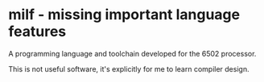 # milf - missing important language features

A programming language and toolchain developed for the 6502 processor. 

This is not useful software, it's explicitly for me to learn compiler design.


